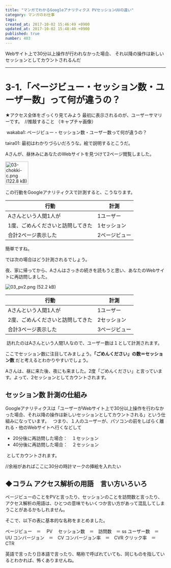 ```yaml
---
title: "マンガでわかるGoogleアナリティクス PVセッションUUの違い"
category: マンガのお仕事
tags: 
created_at: 2017-10-02 15:46:49 +0900
updated_at: 2017-10-02 15:48:40 +0900
published: true
number: 403
---
```


Webサイト上で30分以上操作が行われなかった場合、
それ以降の操作は新しいセッションとしてカウントされるんだ

---


# 3-1.「ページビュー・セッション数・ユーザー数」って何が違うの？

★アクセス全体をざっくり見てみよう
最初に表示されるのが、ユーザーサマリーです。　//推敲すること
（キャプチャ画像）

 wakaba1: ページビュー・セッション数・ユーザー数って何が違うの？

taira01:
最初はわかりづらいだろうな。絵で説明するとこうだ。


Aさんが、昼休みにあなたのWebサイトを見つけて2ページ閲覧しました。

<img width="72" alt="03-chokki-c.png (122.8 kB)" src="https://img.esa.io/uploads/production/attachments/3412/2017/10/02/7092/0992e02b-c44e-497a-81d1-995a71b73466.png">


この行動をGoogleアナリティクスで計測すると、こうなります。

| 行動 | 計測 |
| -- | -- |
| Aさんという人間1人が | 1ユーザー |
| 1度、ごめんくださいと訪問してきた | 1セッション |
| 合計2ページ表示した | 2ページビュー |

簡単ですね。


では次の場合はどう計測されるでしょう。

夜、家に帰ってから、Aさんはさっきの続きを読もうと思い、あなたのWebサイトに再訪問しました。

![03_pv2.png (52.2 kB)](https://img.esa.io/uploads/production/attachments/3412/2017/10/02/7092/618125aa-e668-4661-bf35-2baa5c80d39f.png)

| 行動 | 計測 |
| -- | -- |
| Aさんという人間1人が | 1ユーザー |
| 2度、ごめんくださいと訪問してきた | 2セッション |
| 合計3ページ表示した | 3ページビュー |

 訪れたのはAさんという人間1人なので、ユーザー数は１として計測されます。

ここでセッション数に注目してみましょう。**「ごめんください」の数＝セッション数** だと考えるとわかりやすいでしょう。

Aさんは、昼に来た後、夜にも来ました。2度「ごめんください」と言っています。よって、2セッションとしてカウントされます。

## セッション数 計測の仕組み
Googleアナリティクスは「ユーザーがWebサイト上で30分以上操作を行わなかった場合、それ以降の操作は新しいセッションとしてカウントされる」という仕組みになっています。
  つまり、１人のユーザーが、パソコンの前をしばらく離れる・他のWebサイトへ行くなどして 

- 20分後に再訪問した場合：　１セッション
- 40分後に再訪問した場合：　２セッション

 としてカウントされます。

//余裕があればここに30分の時計マークの挿絵を入れたい


## ◆コラム アクセス解析の用語　言い方いろいろ
ページビューのことをPVと言ったり、セッションのことを訪問数と言ったり、アクセス解析の用語は、ひとつの意味でもいくつか言い方があって混乱してしまうことがあるかもしれません。

そこで、以下の表に基本的な名称をまとめました。

ページビュー　＝　 PV　
セッション数　＝　訪問数　＝ ss
ユーザー数　＝　UU
コンバージョン　＝　CV
コンバージョン率　＝　CVR
クリック率　＝ CTR

英語で言ったり日本語で言ったり、略称で呼ばれていても、同じものを指しているとわかれば、怖くありませんね。


